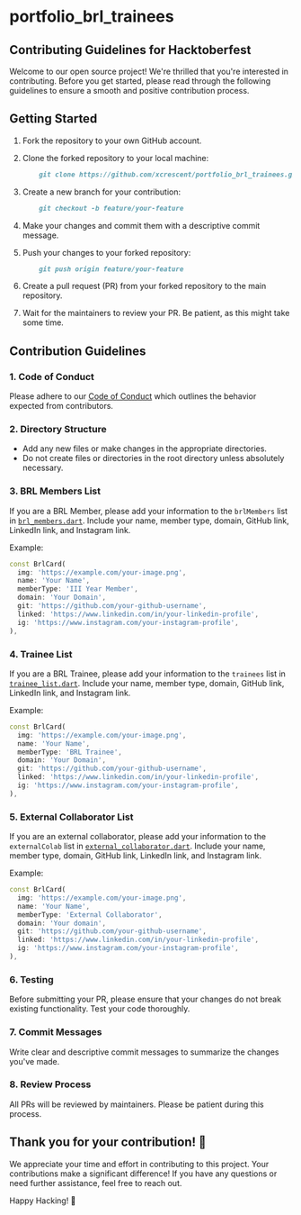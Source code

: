 # portfolio_brl_trainees

## Contributing Guidelines for Hacktoberfest

Welcome to our open source project! We're thrilled that you're interested in contributing. Before you get started, please read through the following guidelines to ensure a smooth and positive contribution process.

## Getting Started

1. Fork the repository to your own GitHub account.

2. Clone the forked repository to your local machine:

    ```markdown
        git clone https://github.com/xcrescent/portfolio_brl_trainees.git
    ```

3. Create a new branch for your contribution:

    ```markdown
        git checkout -b feature/your-feature
    ```

4. Make your changes and commit them with a descriptive commit message.

5. Push your changes to your forked repository:

    ```markdown
        git push origin feature/your-feature
    ```

6. Create a pull request (PR) from your forked repository to the main repository.

7. Wait for the maintainers to review your PR. Be patient, as this might take some time.

## Contribution Guidelines

### 1. Code of Conduct

Please adhere to our [Code of Conduct](CODE_OF_CONDUCT.md) which outlines the behavior expected from contributors.

### 2. Directory Structure

- Add any new files or make changes in the appropriate directories.
- Do not create files or directories in the root directory unless absolutely necessary.

### 3. BRL Members List

If you are a BRL Member, please add your information to the `brlMembers` list in [`brl_members.dart`](lib/data/brl_members.dart). Include your name, member type, domain, GitHub link, LinkedIn link, and Instagram link.

Example:

```dart
const BrlCard(
  img: 'https://example.com/your-image.png',
  name: 'Your Name',
  memberType: 'III Year Member',
  domain: 'Your Domain',
  git: 'https://github.com/your-github-username',
  linked: 'https://www.linkedin.com/in/your-linkedin-profile',
  ig: 'https://www.instagram.com/your-instagram-profile',
),
```

### 4. Trainee List

If you are a BRL Trainee, please add your information to the `trainees` list in [`trainee_list.dart`](lib/data/trainee_list.dart). Include your name, member type, domain, GitHub link, LinkedIn link, and Instagram link.

Example:

```dart
const BrlCard(
  img: 'https://example.com/your-image.png',
  name: 'Your Name',
  memberType: 'BRL Trainee',
  domain: 'Your Domain',
  git: 'https://github.com/your-github-username',
  linked: 'https://www.linkedin.com/in/your-linkedin-profile',
  ig: 'https://www.instagram.com/your-instagram-profile',
),
```

### 5. External Collaborator List

If you are an external collaborator, please add your information to the `externalColab` list in [`external_collaborator.dart`](lib/data/external_collaborator.dart). Include your name, member type, domain, GitHub link, LinkedIn link, and Instagram link.

Example:

```dart
const BrlCard(
  img: 'https://example.com/your-image.png',
  name: 'Your Name',
  memberType: 'External Collaborator',
  domain: 'Your domain',
  git: 'https://github.com/your-github-username',
  linked: 'https://www.linkedin.com/in/your-linkedin-profile',
  ig: 'https://www.instagram.com/your-instagram-profile',
),
```

### 6. Testing

Before submitting your PR, please ensure that your changes do not break existing functionality. Test your code thoroughly.

### 7. Commit Messages

Write clear and descriptive commit messages to summarize the changes you've made.

### 8. Review Process

All PRs will be reviewed by maintainers. Please be patient during this process.

## Thank you for your contribution! 🚀

We appreciate your time and effort in contributing to this project. Your contributions make a significant difference! If you have any questions or need further assistance, feel free to reach out.

Happy Hacking! 🎉
